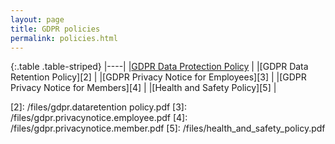 ```yaml
---
layout: page
title: GDPR policies
permalink: policies.html
---
```

{:.table .table-striped}
|----|
|[GDPR Data Protection Policy][1]       |
|[GDPR Data Retention Policy][2]        |
|[GDPR Privacy Notice for Employees][3] |
|[GDPR Privacy Notice for Members][4]   |
|[Health and Safety Policy][5]          |

[1]: /files/gdpr.dataprotect.policy.pdf
[2]: /files/gdpr.dataretention policy.pdf
[3]: /files/gdpr.privacynotice.employee.pdf
[4]: /files/gdpr.privacynotice.member.pdf
[5]: /files/health_and_safety_policy.pdf
